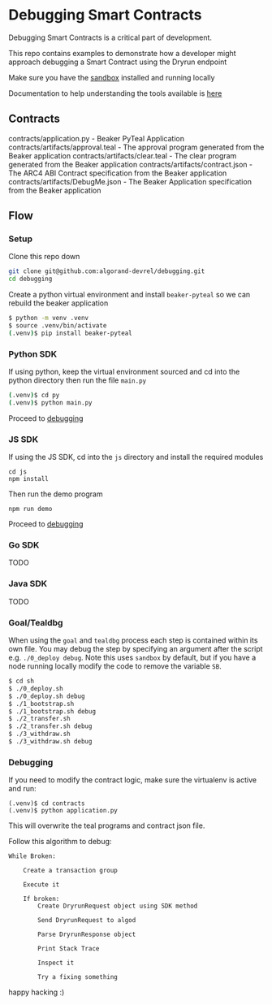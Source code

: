 # Debugging Smart Contracts 

Debugging Smart Contracts is a critical part of development. 

This repo contains examples to demonstrate how a developer might approach debugging a Smart Contract using the Dryrun endpoint

Make sure you have the [sandbox](https://github.com/algorand/sandbox) installed and running locally

Documentation to help understanding the tools available is [here](https://developer.algorand.org/docs/get-details/dapps/smart-contracts/debugging/)

## Contracts

contracts/application.py - Beaker PyTeal Application
contracts/artifacts/approval.teal - The approval program generated from the Beaker application
contracts/artifacts/clear.teal - The clear program generated from the Beaker application
contracts/artifacts/contract.json - The ARC4 ABI Contract specification from the Beaker application
contracts/artifacts/DebugMe.json - The Beaker Application specification from the Beaker application

## Flow

### Setup

Clone this repo down

```sh
git clone git@github.com:algorand-devrel/debugging.git
cd debugging
```

Create a python virtual environment and install `beaker-pyteal` so we can rebuild the beaker application
```sh
$ python -m venv .venv
$ source .venv/bin/activate
(.venv)$ pip install beaker-pyteal
```

### Python SDK

If using python, keep the virtual environment sourced and cd into the python directory then run the file `main.py`

```sh
(.venv)$ cd py
(.venv)$ python main.py
```

Proceed to [debugging](#debugging)

### JS SDK

If using the JS SDK, cd into the `js` directory and install the required modules
```
cd js
npm install
```

Then run the demo program
```
npm run demo
```

Proceed to [debugging](#debugging)

### Go SDK

TODO
### Java SDK

TODO

### Goal/Tealdbg

When using the `goal` and `tealdbg` process each step is contained within its own file. You may debug the step by specifying an argument after the script e.g. `./0_deploy debug`. Note this uses `sandbox` by default, but if you have a node running locally modify the code to remove the variable `SB`.

```sh
$ cd sh
$ ./0_deploy.sh
$ ./0_deploy.sh debug
$ ./1_bootstrap.sh
$ ./1_bootstrap.sh debug
$ ./2_transfer.sh
$ ./2_transfer.sh debug
$ ./3_withdraw.sh
$ ./3_withdraw.sh debug
```

### Debugging

If you need to modify the contract logic, make sure the virtualenv is active and run:
```
(.venv)$ cd contracts
(.venv)$ python application.py
```
This will overwrite the teal programs and contract json file. 


Follow this algorithm to debug:
```
While Broken:

    Create a transaction group
    
    Execute it

    If broken: 
        Create DryrunRequest object using SDK method

        Send DryrunRequest to algod

        Parse DryrunResponse object

        Print Stack Trace

        Inspect it

        Try a fixing something
```

happy hacking :)
